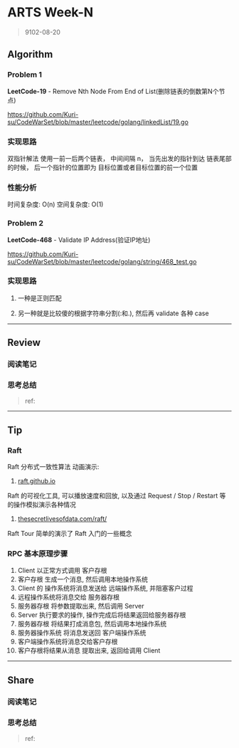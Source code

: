 # ARTS Week-N

> 9102-08-20

## Algorithm


### Problem 1 

**LeetCode-19** - Remove Nth Node From End of List(删除链表的倒数第N个节点)

https://github.com/Kuri-su/CodeWarSet/blob/master/leetcode/golang/linkedList/19.go

### 实现思路
双指针解法
    使用一前一后两个链表， 中间间隔 n， 当先出发的指针到达 链表尾部的时候， 后一个指针的位置即为 目标位置或者目标位置的前一个位置
    
### 性能分析

   时间复杂度: O(n)
   空间复杂度: O(1)
   
### Problem 2

**LeetCode-468** - Validate IP Address(验证IP地址)

https://github.com/Kuri-su/CodeWarSet/blob/master/leetcode/golang/string/468_test.go

### 实现思路

1. 一种是正则匹配

1. 另一种就是比较傻的根据字符串分割(:和.), 然后再 validate 各种 case
----

## Review

### 阅读笔记

### 思考总结

> ref:
>
> []()

----

## Tip

### Raft

Raft 分布式一致性算法 动画演示:
1. [raft.github.io](https://raft.github.io/)

Raft 的可视化工具, 可以播放速度和回放, 以及通过 Request / Stop / Restart 等的操作模拟演示各种情况

1. [thesecretlivesofdata.com/raft/](http://thesecretlivesofdata.com/raft/)

Raft Tour 简单的演示了 Raft 入门的一些概念

### RPC 基本原理步骤

1. Client 以正常方式调用 客户存根
1. 客户存根 生成一个消息, 然后调用本地操作系统
1. Client 的 操作系统将消息发送给 远端操作系统, 并阻塞客户过程
1. 远程操作系统将消息交给 服务器存根
1. 服务器存根 将参数提取出来, 然后调用 Server
1. Server 执行要求的操作, 操作完成后将结果返回给服务器存根
1. 服务器存根 将结果打成消息包, 然后调用本地操作系统
1. 服务器操作系统 将消息发送回 客户端操作系统
1. 客户端操作系统将消息交给客户存根
1. 客户存根将结果从消息 提取出来, 返回给调用 Client

----

## Share

### 阅读笔记

### 思考总结

> ref:
>
> []()
